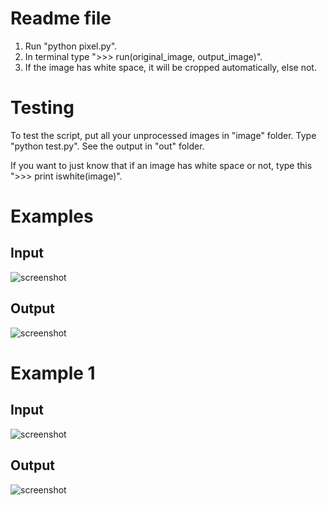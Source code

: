 # Readme file

  1. Run "python pixel.py".
  2. In terminal type ">>> run(original_image, output_image)". 
  3. If the image has white space, it will be cropped automatically, else not.
  
# Testing
To test the script, put all your unprocessed images in "image" folder. Type "python test.py". See the output in "out" folder.

If you want to just know that if an image has white space or not, type this ">>> print iswhite(image)". 

# Examples

## Input
![screenshot](https://github.com/winuall/ocr-api/blob/master/AutoCrop-Modified/images/my.png)
## Output
![screenshot](https://github.com/winuall/ocr-api/blob/master/AutoCrop-Modified/out/my.png)

# Example 1

## Input
![screenshot](https://github.com/winuall/ocr-api/blob/master/AutoCrop-Modified/images/q.png)
## Output
![screenshot](https://github.com/winuall/ocr-api/blob/master/AutoCrop-Modified/out/q.png)
